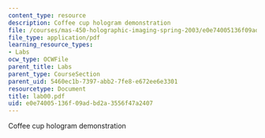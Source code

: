 ```yaml
---
content_type: resource
description: Coffee cup hologram demonstration
file: /courses/mas-450-holographic-imaging-spring-2003/e0e74005136f09adbd2a3556f47a2407_lab00.pdf
file_type: application/pdf
learning_resource_types:
- Labs
ocw_type: OCWFile
parent_title: Labs
parent_type: CourseSection
parent_uid: 5460ec1b-7397-abb2-7fe8-e672ee6e3301
resourcetype: Document
title: lab00.pdf
uid: e0e74005-136f-09ad-bd2a-3556f47a2407
---
```

Coffee cup hologram demonstration

